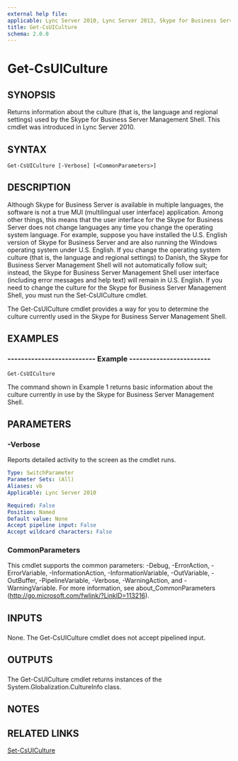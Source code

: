 ```yaml
---
external help file: 
applicable: Lync Server 2010, Lync Server 2013, Skype for Business Server 2015, Skype for Business Server 2019
title: Get-CsUICulture
schema: 2.0.0
---
```


# Get-CsUICulture

## SYNOPSIS
Returns information about the culture (that is, the language and regional settings) used by the Skype for Business Server Management Shell.
This cmdlet was introduced in Lync Server 2010.



## SYNTAX

```
Get-CsUICulture [-Verbose] [<CommonParameters>]
```

## DESCRIPTION
Although Skype for Business Server is available in multiple languages, the software is not a true MUI (multilingual user interface) application.
Among other things, this means that the user interface for the Skype for Business Server does not change languages any time you change the operating system language.
For example, suppose you have installed the U.S.
English version of Skype for Business Server and are also running the Windows operating system under U.S.
English.
If you change the operating system culture (that is, the language and regional settings) to Danish, the Skype for Business Server Management Shell will not automatically follow suit; instead, the Skype for Business Server Management Shell user interface (including error messages and help text) will remain in U.S.
English.
If you need to change the culture for the Skype for Business Server Management Shell, you must run the Set-CsUICulture cmdlet.

The Get-CsUICulture cmdlet provides a way for you to determine the culture currently used in the Skype for Business Server Management Shell.



## EXAMPLES

### -------------------------- Example ------------------------
```
Get-CsUICulture
```

The command shown in Example 1 returns basic information about the culture currently in use by the Skype for Business Server Management Shell.

## PARAMETERS

### -Verbose
Reports detailed activity to the screen as the cmdlet runs.

```yaml
Type: SwitchParameter
Parameter Sets: (All)
Aliases: vb
Applicable: Lync Server 2010

Required: False
Position: Named
Default value: None
Accept pipeline input: False
Accept wildcard characters: False
```

### CommonParameters
This cmdlet supports the common parameters: -Debug, -ErrorAction, -ErrorVariable, -InformationAction, -InformationVariable, -OutVariable, -OutBuffer, -PipelineVariable, -Verbose, -WarningAction, and -WarningVariable. For more information, see about_CommonParameters (http://go.microsoft.com/fwlink/?LinkID=113216).

## INPUTS

###  
None.
The Get-CsUICulture cmdlet does not accept pipelined input.

## OUTPUTS

###  
The Get-CsUICulture cmdlet returns instances of the System.Globalization.CultureInfo class.

## NOTES

## RELATED LINKS

[Set-CsUICulture](Set-CsUICulture.md)

